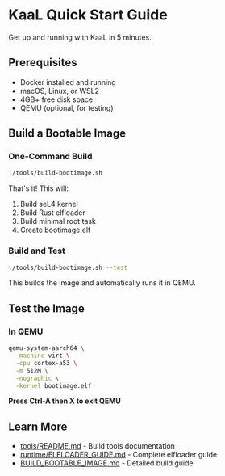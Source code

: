 # KaaL Quick Start Guide

Get up and running with KaaL in 5 minutes.

## Prerequisites

- Docker installed and running
- macOS, Linux, or WSL2
- 4GB+ free disk space
- QEMU (optional, for testing)

## Build a Bootable Image

### One-Command Build

```bash
./tools/build-bootimage.sh
```

That's it! This will:
1. Build seL4 kernel
2. Build Rust elfloader
3. Build minimal root task
4. Create bootimage.elf

### Build and Test

```bash
./tools/build-bootimage.sh --test
```

This builds the image and automatically runs it in QEMU.

## Test the Image

### In QEMU

```bash
qemu-system-aarch64 \
  -machine virt \
  -cpu cortex-a53 \
  -m 512M \
  -nographic \
  -kernel bootimage.elf
```

**Press Ctrl-A then X to exit QEMU**

## Learn More

- [tools/README.md](tools/README.md) - Build tools documentation
- [runtime/ELFLOADER_GUIDE.md](runtime/ELFLOADER_GUIDE.md) - Complete elfloader guide
- [BUILD_BOOTABLE_IMAGE.md](BUILD_BOOTABLE_IMAGE.md) - Detailed build guide
